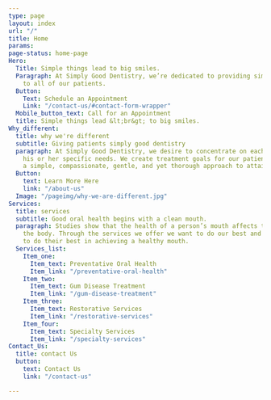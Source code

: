 ```yaml
---
type: page
layout: index
url: "/"
title: Home
params: 
page-status: home-page
Hero:
  Title: Simple things lead to big smiles.
  Paragraph: At Simply Good Dentistry, we’re dedicated to providing simply good service
    to all of our patients.
  Button:
    Text: Schedule an Appointment
    Link: "/contact-us/#contact-form-wrapper"
  Mobile_button_text: Call for an Appointment
  title: Simple things lead &lt;br&gt; to big smiles.
Why_different:
  title: why we're different
  subtitle: Giving patients simply good dentistry
  paragraph: At Simply Good Dentistry, we desire to concentrate on each patient and
    his or her specific needs. We create treatment goals for our patients that reflect
    a simple, compassionate, gentle, and yet thorough approach to attaining oral health.
  Button:
    text: Learn More Here
    link: "/about-us"
  Image: "/pageimg/why-we-are-different.jpg"
Services:
  title: services
  subtitle: Good oral health begins with a clean mouth.
  paragraph: Studies show that the health of a person’s mouth affects the health of
    the body. Through the services we offer we want to do our best and lead our patients
    to do their best in achieving a healthy mouth.
  Services_list:
    Item_one:
      Item_text: Preventative Oral Health
      Item_link: "/preventative-oral-health"
    Item_two:
      Item_text: Gum Disease Treatment
      Item_link: "/gum-disease-treatment"
    Item_three:
      Item_text: Restorative Services
      Item_link: "/restorative-services"
    Item_four:
      Item_text: Specialty Services
      Item_link: "/specialty-services"
Contact_Us:
  title: contact Us
  button:
    text: Contact Us
    link: "/contact-us"

---
```

